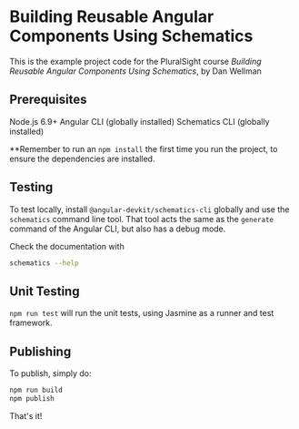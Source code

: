 # Building Reusable Angular Components Using Schematics

This is the example project code for the PluralSight course *Building Reusable Angular Components Using Schematics*, by Dan Wellman

## Prerequisites

Node.js 6.9+
Angular CLI (globally installed)
Schematics CLI (globally installed)

**Remember to run an `npm install` the first time you run the project, to ensure the dependencies are installed.

## Testing

To test locally, install `@angular-devkit/schematics-cli` globally and use the `schematics` command line tool. That tool acts the same as the `generate` command of the Angular CLI, but also has a debug mode.

Check the documentation with
```bash
schematics --help
```

## Unit Testing

`npm run test` will run the unit tests, using Jasmine as a runner and test framework.

## Publishing

To publish, simply do:

```bash
npm run build
npm publish
```

That's it!
 